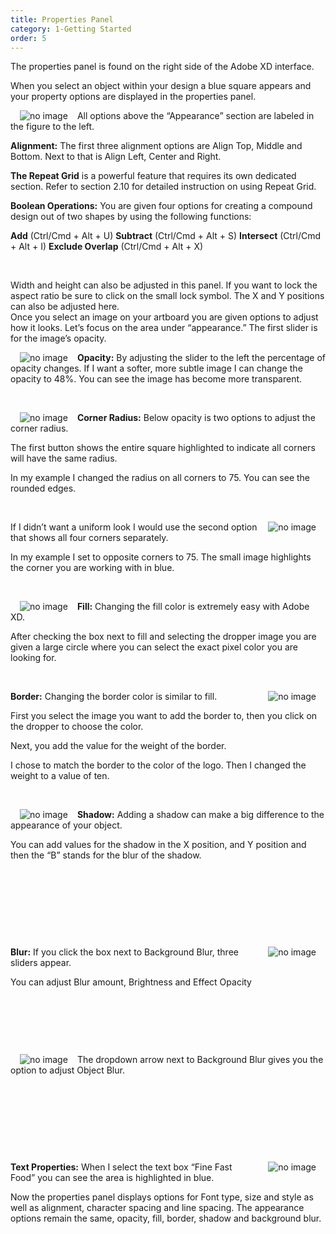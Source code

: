 ```yaml
---
title: Properties Panel
category: 1-Getting Started
order: 5
---
```


The properties panel is found on the right side of the Adobe XD interface.

When you select an object within your design a blue square appears and your property options are displayed in the properties panel.

<img style="padding: 0px 15px; float: left" src="https://iwilfried.github.io/Adobe-XD-eBook/images/XD-Property-Panel-01.png" alt="no image" />All options above the “Appearance” section are labeled in the figure to the left.


**Alignment:** The first three alignment options are Align Top, Middle and Bottom. Next to that is Align Left, Center and Right.

**The Repeat Grid** is a powerful feature that requires its own dedicated section. Refer to section 2.10 for detailed instruction on using Repeat Grid.

**Boolean Operations:** You are given four options for creating a compound design out of two shapes by using the following functions:


**Add** (Ctrl/Cmd + Alt + U)
**Subtract** (Ctrl/Cmd + Alt + S)
**Intersect** (Ctrl/Cmd + Alt + I)
**Exclude Overlap** (Ctrl/Cmd + Alt + X)  

&nbsp;  

Width and height can also be adjusted in this panel. If you want to lock the aspect ratio be sure to click on the small lock symbol. The X and Y positions can also be adjusted here.  
Once you select an image on your artboard you are given options to adjust how it looks. Let’s focus on the area under “appearance.” The first slider is for the image’s opacity. 


<img style="padding: 0px 15px; float: left" src="https://iwilfried.github.io/Adobe-XD-eBook/images/XD-Property-Panel-02.png" alt="no image" />**Opacity:** By adjusting the slider to the left the percentage of opacity changes.
If I want a softer, more subtle image I can change the opacity to 48%. 
You can see the image has become more transparent.  

&nbsp;  

<img style="padding: 0px 15px; float: left" src="https://iwilfried.github.io/Adobe-XD-eBook/images/XD-Property-Panel-03.png" alt="no image" />**Corner Radius:** Below opacity is two options to adjust the corner radius. 

The first button shows the entire square highlighted to indicate all corners will have the same radius.

In my example I changed the radius on all corners to 75. You can see the rounded edges.  

&nbsp;  

<img style="padding: 0px 15px; float: right" src="https://iwilfried.github.io/Adobe-XD-eBook/images/XD-Property-Panel-04.png" alt="no image" />

If I didn’t want a uniform look I would use the second option that shows all four corners separately. 

In my example I set to opposite corners to 75. The small image highlights the corner you are working with in blue.

&nbsp;  

<img style="padding: 0px 15px; float: left" src="https://iwilfried.github.io/Adobe-XD-eBook/images/XD-Property-Panel-05.png" alt="no image" />**Fill:** Changing the fill color is extremely easy with Adobe XD. 

After checking the box next to fill and selecting the dropper image you are given a large circle where you can select the exact pixel color you are looking for.

&nbsp;  

<img style="padding: 0px 15px; float: right" src="https://iwilfried.github.io/Adobe-XD-eBook/images/XD-Property-Panel-07.png" alt="no image" />**Border:** Changing the border color is similar to fill. 

First you select the image you want to add the border to, then you click on the dropper to choose the color.

Next, you add the value for the weight of the border.

I chose to match the border to the color of the logo. Then I changed the weight to a value of ten.

&nbsp;  

<img style="padding: 0px 15px; float: left" src="https://iwilfried.github.io/Adobe-XD-eBook/images/XD-Property-Panel-08.png" alt="no image" />**Shadow:** Adding a shadow can make a big difference to the appearance of your object.

You can add values for the shadow in the X position, and Y position and then the “B” stands for the blur of the shadow.

&nbsp;  

&nbsp;  

&nbsp;  

&nbsp;  

<img style="padding: 0px 15px; float: right" src="https://iwilfried.github.io/Adobe-XD-eBook/images/XD-Property-Panel-10.png" alt="no image" />**Blur:** If you click the box next to Background Blur, three sliders appear.

You can adjust Blur amount, Brightness and Effect Opacity

&nbsp;  

&nbsp;  

&nbsp;  



<img style="padding: 0px 15px; float: left" src="https://iwilfried.github.io/Adobe-XD-eBook/images/XD-Property-Panel-09.png" alt="no image" />The dropdown arrow next to Background Blur gives you the option to adjust Object Blur.

 
&nbsp;  

&nbsp;  

&nbsp;  

&nbsp;  

<img style="padding: 0px 15px; float: right" src="https://iwilfried.github.io/Adobe-XD-eBook/images/XD-Property-Panel-11.png" alt="no image" />**Text Properties:** When I select the text box  “Fine Fast Food”  you can see the area is highlighted in blue. 

Now the properties panel displays options for Font type, size and style as well as alignment, character spacing and line spacing.
The appearance options remain the same, opacity, fill, border, shadow and background blur.
 
&nbsp;  

&nbsp;  

&nbsp;  

&nbsp;  